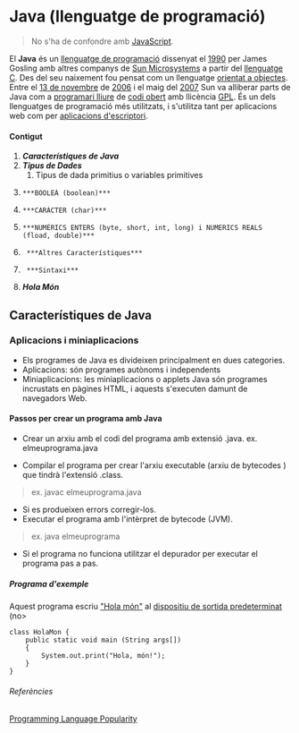 # Java (llenguatge de programació)

> No s'ha de confondre amb [JavaScript](https://ca.wikipedia.org/wiki/JavaScript).

El **Java** és un [llenguatge de programació](https://ca.wikipedia.org/wiki/Llenguatge_de_programaci%C3%B3)  dissenyat el [1990](https://ca.wikipedia.org/wiki/1990)
per James Gosling amb altres companys de [Sun Microsystems](https://ca.wikipedia.org/wiki/Sun_Microsystems) a partir del
[llenguatge C](https://ca.wikipedia.org/wiki/Llenguatge_C). Des del seu naixement fou pensat com un llenguatge
[orientat a objectes](https://ca.wikipedia.org/wiki/Programaci%C3%B3_orientada_a_objectes). Entre el [13 de novembre](https://ca.wikipedia.org/wiki/13_de_novembre) de
[2006](https://ca.wikipedia.org/wiki/2006) i el maig del [2007](https://ca.wikipedia.org/wiki/2007) Sun va alliberar parts de Java com a
[programari lliure](https://ca.wikipedia.org/wiki/Programari_lliure) de [codi obert](https://ca.wikipedia.org/wiki/Codi_obert) amb llicència
[GPL](https://ca.wikipedia.org/wiki/GNU_General_Public_License). És un dels llenguatges de programació més utilitzats, i s'utilitza tant per aplicacions web com per
[aplicacions d'escriptori](https://ca.wikipedia.org/wiki/Programari).

#### Contigut

1. ***Característiques de Java***
2. ***Tipus de Dades***
	1. Tipus de dada primitius o variables primitives
 2.     ***BOOLEÀ (boolean)***
 3.     ***CARÀCTER (char)***
 2.     ***NUMÈRICS ENTERS (byte, short, int, long) i NUMERICS REALS (fload, double)***
3.      ***Altres Característiques***
4.      ***Sintaxi***
 1.    ***Hola Món***

## Característiques de Java


### Aplicacions i miniaplicacions
* Els programes de Java es divideixen principalment en dues categories.
 * Aplicacions: són programes autònoms i independents
  * Miniaplicacions: les miniaplicacions o applets Java són programes incrustats en pàgines HTML, i aquests s'executen damunt de navegadors Web.


#### Passos per crear un programa amb Java
* Crear un arxiu amb el codi del programa amb extensió .java.
ex. elmeuprograma.java

* Compilar el programa per crear l'arxiu executable (arxiu de bytecodes ) que tindrà l'extensió .class.
> ex. javac elmeuprograma.java
* Si es produeixen errors corregir-los.
* Executar el programa amb l'intèrpret de bytecode (JVM).
>  ex. java elmeuprograma
* Si el programa no funciona utilitzar el depurador per executar el programa pas a pas.


##### Programa d'exemple
Aquest programa escriu ["Hola món"](https://ca.wikipedia.org/wiki/Hola_m%C3%B3n) al [dispositiu de sortida predeterminat](https://ca.wikipedia.org/wiki/Perif%C3%A8ric) (no>

```
class HolaMon {
    public static void main (String args[])
    {
        System.out.print("Hola, món!");
    }
}
```
###### Referències
[Programming Language Popularity](https://web.archive.org/web/20090116080326/http://www.langpop.com/)
